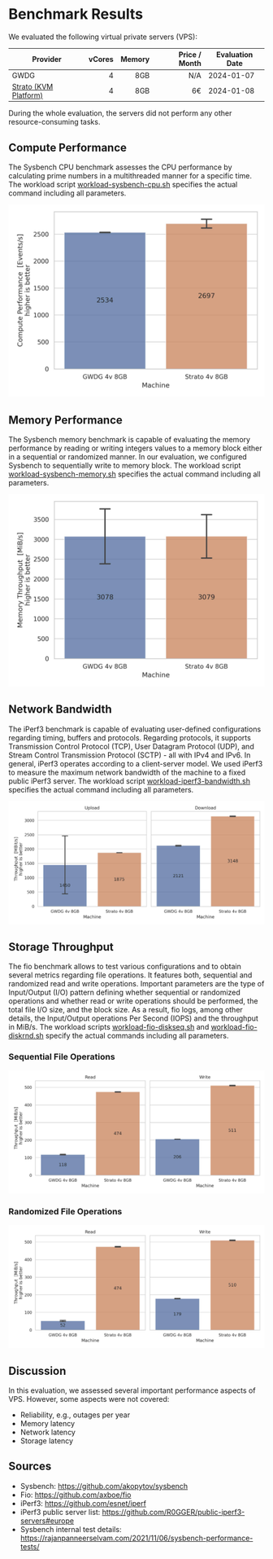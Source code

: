 # Benchmark Results
We evaluated the following virtual private servers (VPS):

| Provider                                                             | vCores | Memory | Price / Month | Evaluation Date |
|----------------------------------------------------------------------|-------:|-------:|--------------:|-----------------|
| GWDG                                                                 |      4 |    8GB |           N/A | 2024-01-07      |
| [Strato (KVM Platform)](https://www.strato.de/server/linux-vserver/) |      4 |    8GB |            6€ | 2024-01-08      |

During the whole evaluation, the servers did not perform any other resource-consuming tasks.

## Compute Performance

The Sysbench CPU benchmark assesses the CPU performance by calculating prime numbers in a
multithreaded manner for a specific time.
The workload script [workload-sysbench-cpu.sh](src/benchmark/workloads/workload-sysbench-cpu.sh) specifies the actual command including all parameters.

![plot-sysbench-cpu.jpg](plots/plot-sysbench-cpu.jpg)

## Memory Performance

The Sysbench memory benchmark is capable of evaluating the memory performance by reading or writing integers values to a memory block either in a sequential or randomized manner.
In our evaluation, we configured Sysbench to sequentially write to memory block.
The workload script [workload-sysbench-memory.sh](src/benchmark/workloads/workload-sysbench-memory.sh) specifies the actual command including all parameters.


![plot-sysbench-memory.jpg](plots/plot-sysbench-memory.jpg)

## Network Bandwidth

The iPerf3 benchmark is capable of evaluating user-defined configurations
regarding timing, buffers and protocols. Regarding protocols, it supports Transmission
Control Protocol (TCP), User Datagram Protocol (UDP), and Stream Control Transmission Protocol (SCTP) - all with IPv4 and IPv6. In general, iPerf3 operates according to a
client-server model. 
We used iPerf3 to measure the maximum network bandwidth of the machine to a fixed public iPerf3 server.
The workload script [workload-iperf3-bandwidth.sh](src/benchmark/workloads/workload-iperf3-bandwidth.sh) specifies the actual command including all parameters.

![plot-iperf3-bandwidth.jpg](plots/plot-iperf3-bandwidth.jpg)

## Storage Throughput

The fio benchmark allows to test various configurations and to obtain several metrics regarding file operations.
It features both, sequential and randomized read and write operations. 
Important parameters are the type of Input/Output (I/O) pattern defining whether sequential or randomized operations and whether read or write operations should be performed, the total file I/O size, and the block size. 
As a result, fio logs, among other details, the Input/Output operations Per Second (IOPS) and the throughput in MiB/s.
The workload scripts [workload-fio-diskseq.sh](src/benchmark/workloads/workload-fio-diskseq.sh) and [workload-fio-diskrnd.sh](src/benchmark/workloads/workload-fio-diskrnd.sh) specify the actual commands including all parameters.

### Sequential File Operations

![plot-fio-diskseq.jpg](plots/plot-fio-diskseq.jpg)


### Randomized File Operations

![plot-fio-diskrnd.jpg](plots/plot-fio-diskrnd.jpg)

## Discussion

In this evaluation, we assessed several important performance aspects of VPS. 
However, some aspects were not covered:
- Reliability, e.g., outages per year
- Memory latency
- Network latency
- Storage latency

## Sources
- Sysbench: https://github.com/akopytov/sysbench
- Fio: https://github.com/axboe/fio
- iPerf3: https://github.com/esnet/iperf
- iPerf3 public server list: https://github.com/R0GGER/public-iperf3-servers#europe
- Sysbench internal test details: https://rajanpanneerselvam.com/2021/11/06/sysbench-performance-tests/